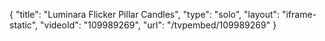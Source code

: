 {
    "title": "Luminara Flicker Pillar Candles",
    "type": "solo",
    "layout": "iframe-static",
    "videoId": "109989269",
    "url": "\/tvpembed\/109989269"
}